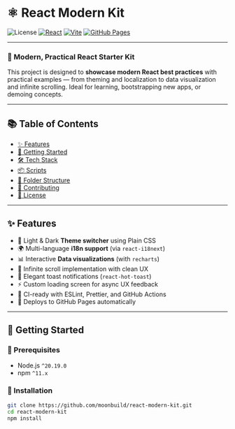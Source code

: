 # ⚛️ React Modern Kit

![License](https://img.shields.io/github/license/moonbuild/portfolio?color=blue)
[![React](https://img.shields.io/badge/React-19+-61DAFB.svg?logo=react)](https://react.dev/)
[![Vite](https://img.shields.io/badge/Vite-7+-646CFF.svg?logo=vite)](https://vitejs.dev/)
[![GitHub Pages](https://img.shields.io/github/deployments/moonbuild/react-modern-kit/github-pages)](https://moonbuild.github.io/react-modern-kit)

---

### 🧰 Modern, Practical React Starter Kit

This project is designed to **showcase modern React best practices** with practical examples — from theming and localization to data visualization and infinite scrolling. Ideal for learning, bootstrapping new apps, or demoing concepts.

---

## 📚 Table of Contents

- [✨ Features](#-features)
- [🚀 Getting Started](#-getting-started)
- [🛠 Tech Stack](#-tech-stack)
- [📦 Scripts](#-scripts)
- [📁 Folder Structure](#-folder-structure)
- [🙌 Contributing](#-contributing)
- [📄 License](#-license)

---

## ✨ Features

- 🌙 Light & Dark **Theme switcher** using Plain CSS
- 🌍 Multi-language **i18n support** (via `react-i18next`)
- 📊 Interactive **Data visualizations** (with `recharts`)
- 🔁 Infinite scroll implementation with clean UX
- 📣 Elegant toast notifications (`react-hot-toast`)
- ⚡️ Custom loading screen for async UX feedback
- 🧪 CI-ready with ESLint, Prettier, and GitHub Actions
- 📄 Deploys to GitHub Pages automatically

---

## 🚀 Getting Started

### 🧱 Prerequisites

- Node.js `^20.19.0`
- npm `^11.x`

### 🔧 Installation

```bash
git clone https://github.com/moonbuild/react-modern-kit.git
cd react-modern-kit
npm install
